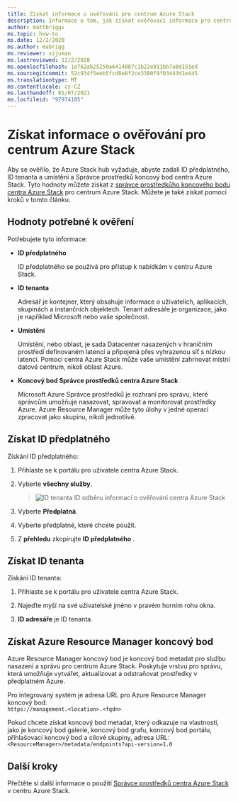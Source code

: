```yaml
---
title: Získat informace o ověřování pro centrum Azure Stack
description: Informace o tom, jak získat ověřovací informace pro centrum Azure Stack
author: mattbriggs
ms.topic: how-to
ms.date: 12/2/2020
ms.author: mabrigg
ms.reviewer: sijuman
ms.lastreviewed: 12/2/2020
ms.openlocfilehash: 1e762ab25250a6414087c1b22e911bb7a8d151ed
ms.sourcegitcommit: 52c934f5eeb5fcd8e8f2ce3380f9f03443d1e445
ms.translationtype: MT
ms.contentlocale: cs-CZ
ms.lasthandoff: 01/07/2021
ms.locfileid: "97974105"
---
```

# <a name="get-authentication-information-for-azure-stack-hub"></a>Získat informace o ověřování pro centrum Azure Stack

Aby se ověřilo, že Azure Stack hub vyžaduje, abyste zadali ID předplatného, ID tenanta a umístění a Správce prostředků koncový bod centra Azure Stack. Tyto hodnoty můžete získat z [správce prostředkůho koncového bodu centra Azure Stack](./azure-stack-version-profiles-ruby.md#the-azure-stack-hub-resource-manager-endpoint) pro centrum Azure Stack. Můžete je také získat pomocí kroků v tomto článku.

## <a name="values-needed-to-authenticate"></a>Hodnoty potřebné k ověření

Potřebujete tyto informace:

-   **ID předplatného**  

    ID předplatného se používá pro přístup k nabídkám v centru Azure Stack.

-   **ID tenanta**

    Adresář je kontejner, který obsahuje informace o uživatelích, aplikacích, skupinách a instančních objektech. Tenant adresáře je organizace, jako je například Microsoft nebo vaše společnost.

-   **Umístění**

    Umístění, nebo oblast, je sada Datacenter nasazených v hraničním prostředí definovaném latencí a připojená přes vyhrazenou síť s nízkou latencí. Pomocí centra Azure Stack může vaše umístění zahrnovat místní datové centrum, nikoli oblast Azure.

-   **Koncový bod Správce prostředků centra Azure Stack**

    Microsoft Azure Správce prostředků je rozhraní pro správu, které správcům umožňuje nasazovat, spravovat a monitorovat prostředky Azure. Azure Resource Manager může tyto úlohy v jedné operaci zpracovat jako skupinu, nikoli jednotlivě.

## <a name="get-the-subscription-id"></a>Získat ID předplatného

Získání ID předplatného:

1.  Přihlaste se k portálu pro uživatele centra Azure Stack.

2.  Vyberte **všechny služby**.

    > ![ID tenanta ID odběru informací o ověřování centra Azure Stack](./media/authenticate-azure-stack-hub/azure-stack-hub-auth-infoa.png)

3.  Vyberte **Předplatná**.

4.  Vyberte předplatné, které chcete použít.

5.  Z **přehledu** zkopírujte **ID předplatného** .

## <a name="get-the-tenant-id"></a>Získat ID tenanta

Získání ID tenanta:

1.  Přihlaste se k portálu pro uživatele centra Azure Stack.

2.  Najeďte myší na své uživatelské jméno v pravém horním rohu okna.

3.  **ID adresáře** je ID tenanta.

## <a name="get-the-azure-resource-manager-endpoint"></a>Získat Azure Resource Manager koncový bod

Azure Resource Manager koncový bod je koncový bod metadat pro službu nasazení a správu pro centrum Azure Stack. Poskytuje vrstvu pro správu, která umožňuje vytvářet, aktualizovat a odstraňovat prostředky v předplatném Azure.

Pro integrovaný systém je adresa URL pro Azure Resource Manager koncový bod:<br>`https://management.<location>.<fqdn>`

Pokud chcete získat koncový bod metadat, který odkazuje na vlastnosti, jako je koncový bod galerie, koncový bod grafu, koncový bod portálu, přihlašovací koncový bod a cílové skupiny, adresa URL: `<ResourceManager>/metadata/endpoints?api-version=1.0`

## <a name="next-steps"></a>Další kroky

Přečtěte si další informace o použití [Správce prostředků centra Azure Stack](./azure-stack-version-profiles.md) v centru Azure Stack.
